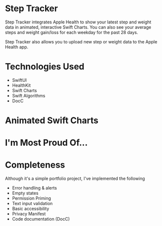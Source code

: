 # Step Tracker

Step Tracker integrates Apple Health to show your latest step and weight data in animated, interactive Swift Charts. You can also see your average steps and weight gain/loss for each weekday for the past 28 days.

Step Tracker also allows you to upload new step or weight data to the Apple Health app.

# Technologies Used

- SwiftUI
- HealthKit
- Swift Charts
- Swift Algorithms
- DocC

# Animated Swift Charts

# I'm Most Proud Of...

# Completeness

Although it's a simple portfolio project, I've implemented the following

- Error handling & alerts
- Empty states
- Permission Priming
- Text input validation
- Basic accessibility
- Privacy Manifest
- Code documentation (DocC)
